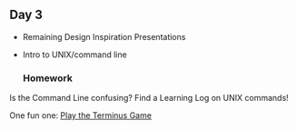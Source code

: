 ## Day 3

* Remaining Design Inspiration Presentations

* Intro to UNIX/command line  
  
  ### Homework
  
Is the Command Line confusing? Find a Learning Log on UNIX commands!

One fun one: [Play the Terminus Game](http://web.mit.edu/mprat/Public/web/Terminus/Web/main.html)
